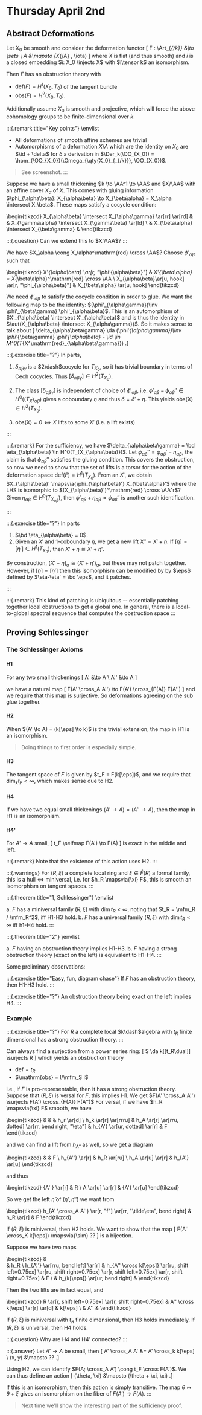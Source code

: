 # Thursday April 2nd

## Abstract Deformations

Let $X_0$ be smooth and consider the deformation functor
\[
F : \Art_{_{/k}} &\to \sets \\
A &\mapsto (X_{/A} , \iota)
\]
where $X$ is flat (and thus smooth) and $i$ is a closed embedding 
$i: X_0 \injects X$ with $i\tensor k$ an isomorphism. 

Then $F$ has an obstruction theory with

- $\mathrm{def}(F) = H^1(X_0, T_0)$ of the tangent bundle
- $\mathrm{obs}(F) = H^2(X_0, T_0)$.

Additionally assume $X_0$ is smooth and projective, which will force the above cohomology groups to be finite-dimensional over $k$.


:::{.remark title="Key points"}
\envlist
- All deformations of smooth affine schemes are trivial
- Automorphisms of a deformation $X/A$ which are the identity on $X_0$ are $\id + \delta$ for $\delta$ a derivation in $\Der_k(\OO_{X_0}) = \hom_{\OO_{X_0}}(\Omega_{\qty{X_0}_{_{/k}}}, \OO_{X_0})$.

> See screenshot.
:::

Suppose we have a small thickening $k \to \AA^1 \to \AA$ and $X/\AA$ with an affine cover $X_\alpha$ of $X$.
This comes with gluing information $\phi_{\alpha\beta}: X_{\alpha\beta} \to X_{\beta\alpha} = X_\alpha \intersect X_\beta$.
These maps satisfy a cocycle condition:

\begin{tikzcd}
X_{\alpha\beta} \intersect X_{\alpha\gamma} 
  \ar[rr]
  \ar[rd] 
& 
& X_{\gamma\alpha} \intersect X_{\gamma\beta}
  \ar[ld] 
\\
& X_{\beta\alpha} \intersect X_{\beta\gamma} 
&
\end{tikzcd}



:::{.question}
Can we extend this to $X'/\AA$?
:::
  
We have $X_\alpha \cong X_\alpha^\mathrm{red} \cross \AA$?
Choose $\phi'_{\alpha\beta}$ such that

\begin{tikzcd}
X'_{\alpha\beta} 
  \ar[r, "\phi'_{\alpha\beta}"] 
& X'_{\beta\alpha} = X_{\beta\alpha}^\mathrm{red} \cross \AA 
\\
X_{\alpha\beta}\ar[u, hook] 
  \ar[r, "\phi_{\alpha\beta}"] 
& X_{\beta\alpha} 
  \ar[u, hook]
\end{tikzcd}

We need $\phi'_{\alpha\beta}$ to satisfy the cocycle condition in order to glue.
We want the following map to be the identity: $(\phi'_{\alpha\gamma})\inv \phi'_{\beta\gamma} \phi'_{\alpha\beta}$.
This is an automorphism of $X'_{\alpha\beta} \intersect X'_{\alpha\beta}$ and is thus the identity in $\aut(X_{\alpha\beta} \intersect X_{\alpha\gamma})$.
So it makes sense to talk about 
\[
\delta_{\alpha\beta\gamma} 
\da 
(\phi'_{\alpha\gamma})\inv 
\phi'_{\beta\gamma} 
\phi'_{\alpha\beta} - 
\id \in 
M^0(T_{X^\mathrm{red}_{\alpha\beta\gamma}})
.\]


:::{.exercise title="?"}
In parts,

1. $\delta_{\alpha\beta\gamma}$ is a $2\dash$cocycle for $T_{X_0}$, so it has trivial boundary in terms of Cech cocycles.
  Thus $[\delta_{\alpha\beta\gamma}] \in H^2(T_{X_0})$.

2. The class $[\delta_{\alpha\beta\gamma}]$ is independent of choice of $\phi'_{\alpha\beta}$, i.e. $\phi'_{\alpha\beta} - \phi_{\alpha\beta}'' \in H^0((T_X)_{\alpha\beta})$ gives a coboundary $\eta$ and thus $\delta = \delta' + \eta$.
  This yields $\mathrm{obs}(X) \in H^2(T_{X_0})$.

3. $\mathrm{obs}(X) = 0 \iff X$ lifts to some $X'$ (i.e. a lift exists)

:::


:::{.remark}
For the sufficiency, we have $\delta_{\alpha\beta\gamma} = \bd \eta_{\alpha\beta} \in H^0(T_{X_{\alpha\beta}})$.
Let $\phi_{\alpha\beta}'' = \phi_{\alpha\beta}' - \eta_{\alpha\beta}$, the claim is that $\phi_{\alpha\beta}''$ satisfies the gluing condition.
This covers the obstruction, so now we need to show that the set of lifts is a torsor for the action of the deformation space $\mathrm{def}(F) = H^1(T_{X_0})$.
From an $X'$, we obtain $X_{\alpha\beta}' \mapsvia{\phi_{\alpha\beta}'} X_{\beta\alpha}'$ where the LHS is isomorphic to $(X_{\alpha\beta}')^\mathrm{red} \cross \AA^r$?
Given $\eta_{\alpha\beta} \in H^0(T_{X_{\alpha\beta}})$, then $\phi'_{\alpha\beta} + \eta_{\alpha\beta} = \phi_{\alpha\beta}''$ is another such identification.

:::



:::{.exercise title="?"}
In parts

1. $\bd \eta_{\alpha\beta} = 0$.
2. Given an $X'$ and 1-coboundary $\eta$, we get a new lift $X'' = X' + \eta$.
If $[\eta] = [\eta'] \in H^1(T_{X_0})$, then $X' + \eta \cong X' + \eta'$.

By construction, $(X' + \eta)_\alpha \cong (X' + \eta')_\alpha$, but these may not patch together.
However, if $[\eta] = [\eta']$ then this isomorphism can be modified by by $\eps$ defined by $\eta-\eta' = \bd \eps$, and it patches.

:::

:::{.remark}
This kind of patching is ubiquitous -- essentially patching together local obstructions to get a global one.
In general, there is a local-to-global spectral sequence that computes the obstruction space
:::


## Proving Schlessinger

### The Schlessinger Axioms

#### H1

For any two small thickenings
\[
A' &\to A \\
A'' &\to A
\]

we have a natural map
\[
F(A' \cross_A A'') \to F(A') \cross_{F(A)} F(A'')
\]
and we require that this map is surjective.
So deformations agreeing on the sub glue together.

#### H2

When $(A' \to A) = (k[\eps] \to k)$ is the trivial extension, the map in H1 is an isomorphism.

> Doing things to first order is especially simple.

#### H3

The tangent space of $F$ is given by $t_F = F(k[\eps])$, and we require that $\dim_k t_F < \infty$, which makes sense due to H2.

#### H4

If we have two equal small thickenings $(A' \to A) = (A'' \to A)$, then the map in H1 is an isomorphism.

#### H4'

For $A' \to A$ small,
\[
t_F \selfmap F(A') \to F(A)
\]
is exact in the middle and left.


:::{.remark}
Note that the existence of this action uses H2.
:::



:::{.warnings}
For $(R, \xi)$ a complete local ring and $\xi \in \hat F(R)$ a formal family, this is a hull $\iff$ miniversal, i.e. for $h_R \mapsvia{\xi} F$, this is smooth an isomorphism on tangent spaces.
:::


:::{.theorem title="1, Schlessinger"}
\envlist

a. $F$ has a miniversal family $(R, \xi)$ with $\dim t_R < \infty$, noting that $t_R = \mfm_R / \mfm_R^2$, iff H1-H3 hold.
b. $F$ has a universal family $(R, \xi)$ with $\dim t_R < \infty$ iff h1-H4 hold.
:::


:::{.theorem title="2"}
\envlist

a. $F$ having an obstruction theory implies H1-H3.
b. $F$ having a strong obstruction theory (exact on the left) is equivalent to H1-H4.
:::

Some preliminary observations:

:::{.exercise title="Easy, fun, diagram chase"}
If $F$ has an obstruction theory, then H1-H3 hold.
:::

:::{.exercise title="?"}
An obstruction theory being exact on the left implies H4.
:::

### Example

:::{.exercise title="?"}
For $R$ a complete local $k\dash$algebra with $t_R$ finite dimensional has a strong obstruction theory.
:::

Can always find a surjection from a power series ring:
\[
S \da k[[t_R\dual]] \surjects R
\]
which yields an obstruction theory

- $\mathrm{def} = t_R$
- $\mathrm{obs} = I/\mfm_S I$

i.e., if $F$ is pro-representable, then it has a strong obstruction theory.
Suppose that $(R, \xi)$ is versal for $F$, this implies H1.
We get $F(A' \cross_A A'') \surjects F(A') \cross_{F(A)} F(A'')$
For versal, if we have $h_R \mapsvia{\xi} F$ smooth, we have



\begin{tikzcd}
& 
& 
&  h_r 
\ar[d] 
\\
h_k 
  \ar[r] 
  \ar[rrru] 
& h_A 
  \ar[r]
  \ar[rru, dotted] 
  \ar[rr, bend right, "\eta"] 
& h_{A'} 
  \ar[ur, dotted]
  \ar[r] 
& F
\end{tikzcd}


and we can find a lift from $h_{A''}$ as well, so we get a diagram

\begin{tikzcd}
& 
& 
F
\\
h_{A''} 
  \ar[r] 
& h_R 
\ar[ru] 
\\
h_A 
  \ar[u] 
  \ar[r] 
& h_{A'} 
  \ar[u]
\end{tikzcd}


and thus

\begin{tikzcd}
  {A''} \ar[r] 
& R 
\\
A 
  \ar[u] 
  \ar[r] 
& {A'} 
  \ar[u]
\end{tikzcd}

So we get the left $\tilde \eta$ of $(\eta', \eta'')$ we want from

\begin{tikzcd}
h_{A' \cross_A A''} 
  \ar[r, "f"] 
  \ar[rr, "\tilde\eta", bend right] 
& h_R 
  \ar[r] 
& F
\end{tikzcd}


If $(R, \xi)$ is miniversal, then H2 holds.
We want to show that the map
\[
F(A'' \cross_K k[\eps]) \mapsvia{\sim} ??
\]
is a bijection.

Suppose we have two maps


\begin{tikzcd}
&  
& h_R 
\\
h_{A''} 
  \ar[rru, bend left] 
  \ar[r] 
& h_{A'' \cross k[\eps]} 
  \ar[ru, shift left=0.75ex] 
  \ar[ru, shift right=0.75ex] 
  \ar[r, shift left=0.75ex] 
  \ar[r, shift right=0.75ex] 
& F 
\\
& h_{k[\eps]} 
  \ar[ur, bend right] 
&
\end{tikzcd}

Then the two lifts are in fact equal, and

\begin{tikzcd}
R 
  \ar[r, shift left=0.75ex] 
  \ar[r, shift right=0.75ex] 
& A'' \cross k[\eps]
  \ar[r]
  \ar[d] 
& k[\eps] 
\\
& A'' 
&
\end{tikzcd}

If $(R, \xi)$ is miniversal with $t_R$ finite dimensional, then H3 holds immediately.
If $(R, \xi)$ is universal, then H4 holds.


:::{.question}
Why are H4 and H4' connected?
:::


:::{.answer}
Let $A' \to A$ be small, then
\[
A' \cross_A A' &= A' \cross_k k[\eps] \\
(x, y) &\mapsto ??
.\]

Using H2, we can identify $F(A; \cross_A A') \cong t_F \cross F(A')$.
We can thus define an action
\[
(\theta, \xi) &\mapsto (\theta + \xi, \xi)
.\]

If this is an isomorphism, then this action is simply transitive.
The map $\theta \mapsto \theta + \xi$ gives an isomorphism on the fiber of $F(A') \to F(A)$.
:::

> Next time we'll show the interesting part of the sufficiency proof.
